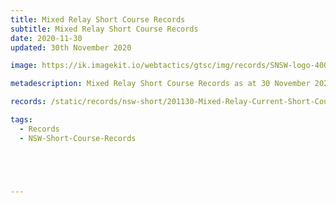 ```yaml
---
title: Mixed Relay Short Course Records
subtitle: Mixed Relay Short Course Records
date: 2020-11-30
updated: 30th November 2020

image: https://ik.imagekit.io/webtactics/gtsc/img/records/SNSW-logo-400x600-new.jpg

metadescription: Mixed Relay Short Course Records as at 30 November 2020

records: /static/records/nsw-short/201130-Mixed-Relay-Current-Short-Course-Records-at-301120.pdf

tags:
  - Records
  - NSW-Short-Course-Records





---
```





